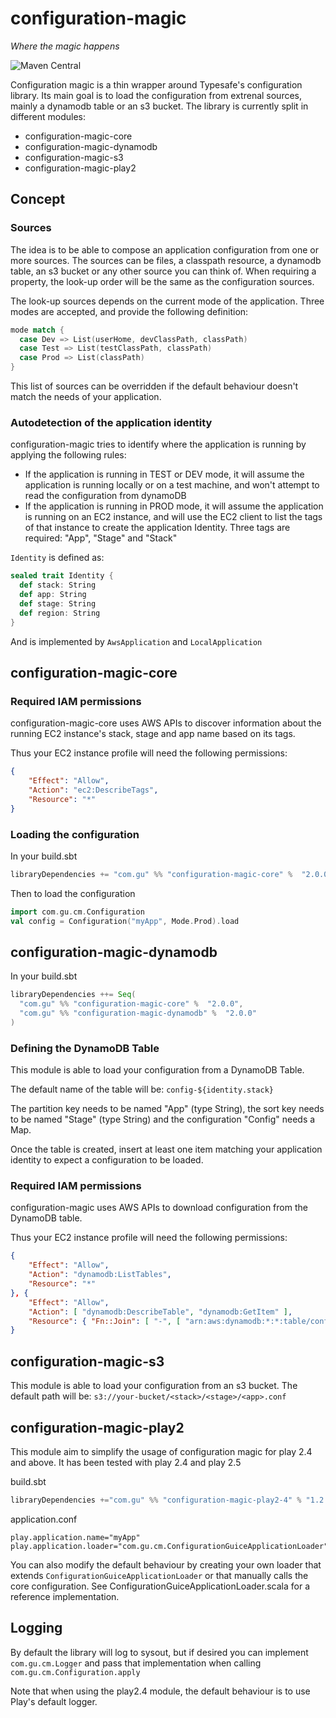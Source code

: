 # configuration-magic
_Where the magic happens_

![Maven Central](https://maven-badges.herokuapp.com/maven-central/com.gu/configuration-magic-core_2.11/badge.svg)

Configuration magic is a thin wrapper around Typesafe's configuration library. Its main goal is to load the configuration from extrenal sources, mainly a dynamodb table or an s3 bucket.
The library is currently split in different modules:

* configuration-magic-core
* configuration-magic-dynamodb
* configuration-magic-s3
* configuration-magic-play2

## Concept
### Sources
The idea is to be able to compose an application configuration from one or more sources. The sources can be files, a classpath resource, a dynamodb table, an s3 bucket or any other source you can think of.
When requiring a property, the look-up order will be the same as the configuration sources.

The look-up sources depends on the current mode of the application. Three modes are accepted, and provide the following definition:

````scala
mode match {
  case Dev => List(userHome, devClassPath, classPath)
  case Test => List(testClassPath, classPath)
  case Prod => List(classPath)
}
````

This list of sources can be overridden if the default behaviour doesn't match the needs of your application.

### Autodetection of the application identity
configuration-magic tries to identify where the application is running by applying the following rules:

* If the application is running in TEST or DEV mode, it will assume the application is running locally or on a test machine, and won't attempt to read the configuration from dynamoDB
* If the application is running in PROD mode, it will assume the application is running on an EC2 instance, and will use the EC2 client to list the tags of that instance to create the application Identity. Three tags are required: "App", "Stage" and "Stack"

````Identity```` is defined as:

````scala
sealed trait Identity {
  def stack: String
  def app: String
  def stage: String
  def region: String
}
````

And is implemented by ````AwsApplication```` and ````LocalApplication````

## configuration-magic-core

### Required IAM permissions

configuration-magic-core uses AWS APIs to discover information about the running EC2 instance's stack, stage and app name based on its tags.

Thus your EC2 instance profile will need the following permissions:

```json
{
    "Effect": "Allow",
    "Action": "ec2:DescribeTags",
    "Resource": "*"
}
```

### Loading the configuration

In your build.sbt

````scala
libraryDependencies += "com.gu" %% "configuration-magic-core" %  "2.0.0"
````

Then to load the configuration

````scala
import com.gu.cm.Configuration
val config = Configuration("myApp", Mode.Prod).load
````

## configuration-magic-dynamodb

In your build.sbt

````scala
libraryDependencies ++= Seq(
  "com.gu" %% "configuration-magic-core" %  "2.0.0",
  "com.gu" %% "configuration-magic-dynamodb" %  "2.0.0"
)
````

### Defining the DynamoDB Table
This module is able to load your configuration from a DynamoDB Table.

The default name of the table will be: ````config-${identity.stack}````

The partition key needs to be named "App" (type String), the sort key needs to be named "Stage" (type String) and the configuration "Config" needs a Map.

Once the table is created, insert at least one item matching your application identity to expect a configuration to be loaded.

### Required IAM permissions

configuration-magic uses AWS APIs to download configuration from the DynamoDB table.

Thus your EC2 instance profile will need the following permissions:

```json
{
    "Effect": "Allow",
    "Action": "dynamodb:ListTables",
    "Resource": "*"
}, {
    "Effect": "Allow",
    "Action": [ "dynamodb:DescribeTable", "dynamodb:GetItem" ],
    "Resource": { "Fn::Join": [ "-", [ "arn:aws:dynamodb:*:*:table/config", { "Ref": "Stack" } ] ] }
}
```

## configuration-magic-s3
This module is able to load your configuration from an s3 bucket.
The default path will be:
```s3://your-bucket/<stack>/<stage>/<app>.conf```

## configuration-magic-play2

This module aim to simplify the usage of configuration magic for play 2.4 and above.
It has been tested with play 2.4 and play 2.5

build.sbt

````scala
libraryDependencies +="com.gu" %% "configuration-magic-play2-4" % "1.2.0"
````

application.conf

````hocon
play.application.name="myApp"
play.application.loader="com.gu.cm.ConfigurationGuiceApplicationLoader"
````

You can also modify the default behaviour by creating your own loader that extends ````ConfigurationGuiceApplicationLoader```` or that manually calls the core configuration.
See ConfigurationGuiceApplicationLoader.scala for a reference implementation.

## Logging
By default the library will log to sysout, but if desired you can implement ````com.gu.cm.Logger```` and pass that implementation when calling ````com.gu.cm.Configuration.apply````

Note that when using the play2.4 module, the default behaviour is to use Play's default logger.
